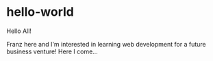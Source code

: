 # hello-world

Hello All!

Franz here and I'm interested in learning web development for a future business venture! Here I come...
